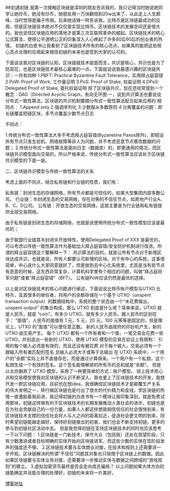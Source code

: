 ##初遇初链
我第一次接触区块链是深圳的朋友告诉我的，我只记得当时她说她同学让她炒币，她没有炒币，她朋友用一万块翻倍到20w出来了，从此走上人生巅峰。当时觉得是骗子传销，后来她话锋一转告诉我，比特币是区块链最成功的应用，但是区块链技术绝对不仅仅是实现比特币。区块链技术的发展空间还是很大的。我也坚信区块链应用的落地才是第三次互联网革命的崛起。区块链技术的核心 公式算法，使得公平透明公正的印象深入人心唤起了许多80后90后的创业者的热情。
初链的白皮书让我看到了区块链技术所有的核心亮点，如果真的能把这些核心亮点合理的应用起来相信初链的未来也是受到大家的认可的。
  
下面谈谈我对区块链的认知，区块链就技术层面而言，共识是核心，共识也是为了防双花，也是区块链技术最核心最难的一点，下面就说说我最感兴趣的区块链共识：一共有四种
1.PBFT: Practical Byzantine Fault Tolerance，实用拜占庭容错
2.PoW: Proof of Work, 工作量证明
3.PoS: Proof of Stake, 权益证明
4.DPoS: Delegated Proof of Stake, 委托权益证明
除了区块链共识，现在还经常提到一个概念：DAG（Directed Acyclic Graph，有向无环图
一，说到共识算法也要说说分布式一致性算法，区块链的共识机制要跟分布式一致性算法配合起来应用的
相同点：
1.Append only
2.强调序列化
3.少数服从多数原则
4.分离覆盖的问题：即长链覆盖短链区块，多节点覆盖少数节点日志

不同点：

1.传统分布式一致性算法大多不考虑拜占庭容错(Byzanetine Paxos除外)，即假设所有节点只发生宕机、网络故障等非人为问题，并不考虑恶意节点篡改数据的问题；
2.传统分布式一致性算法是面向日志（数据库）的，即更通用的情况，而区块链共识模型面向交易的，所以严格来说，传统分布式一致性算法应该处于区块链共识模型的下面一层。

二，区块链共识模型与传统一致性算法的关系

考虑上面的不同点，结合私有链和行业链的性质，我们有：

私有链：封闭生态的存储网络，所有节点都是可信任的，如某大型集团内部多数公司。
行业链：半封闭生态的交易网络，存在对等的不信任节点，如房地产行业A、B、C、D公司。
公有链：开放生态的交易网络，这层主要是为行业链和私有链提供全球交易网络。


由于私有链是封闭生态的存储网络，也就是说使用传统分布式一致性模型应该是最优的；

由于联盟行业链其半封闭半开放特性，使用Delegated Proof of XXX 是最优的，可以考虑以传统一致性算法作为基础加入拜占庭容错/安全防护机制进行改进。所谓的拜占庭容错这个要解释一下：
共识算法的目的，就是让所有节点对于新增区块达成共识，也就是说，所有人都要认可新增的区块。对于有中心的系统，这事很简单，中心说什么大家同意就好了，但是放到去中心化系统里，尤其是当有些节点有恶意的时候，这东西非常复杂，计算机科学里有个相应的问题，叫做“拜占庭将军问题”或者“拜占庭容错”（BFT）。
公有链PoW应该仍然是最优的选择。

以上是对区块链技术的核心问题进行阐述，下面说说比特币账户模型与UTXO
比特币，及其很多的继任者，将用户的余额存储在一个基于 UTXO（unspent transaction output）的数据结构中，系统的整个状态由一个“未花费输出，unspent output” 的集合构成。那么 UTXO 到底是什么呢？简单来说，UTXO 就是人民币，就是 “coin”。有多少 UTXO，就有多少人民币。跟人民币的区别在于：
“面值”，人民币的面值有 1 元，5 元，20 元，100 元等等是固定的，但是理论上，UTXO 的“面值”可以使任意正数。
新的人民币由政府的印钞机产生，新的 UTXO 由交易产生。
每个 UTXO 都有一个所有者和一个值，一笔交易会花费一些 UTXO，并创造出一些新的 UTXO，使用 UTXO 模型的交易在验证上有限制：
引用的每个输入必须是有效的，而且还没有被花费
对于每个输入，交易必须有一个跟输入所有者匹配的签名
总输入必须大于或等于总输出
在 UTXO 系统中，一个用户的“余额”实际上并不直接存在，而是通过计算得来。一个用户有一个私钥，这个私钥生成一个有效的签名，这个签名能够解锁的所有币的总和就是“余额”。
但是以太坊摒弃了 UTXO 模型，采用了一种更简单的方式：账户模型。
综上技术核心点和交易模型使我对区块链的认识不断深入，我也爱上了区块链技术的开发，我想开发一款区块链应用，目前也在想idea，我很确信区块链技术才是颠覆生产关系的伟大发明之一，转行做区块链也是付出了很大的代价精力和金钱，学区块链的热情一直激励着我前进，我记得初链的白皮书有一个模块让我印象深刻，就是免费试用那块，初链这样做有利于区块链技术的长期发展推动人类社会的进步。初链也是在为社会贡献自己的一份力量，如果人人都这样想我相信信任的社会很快到来，有区块链技术支撑的信任社会将人与人之间的距离拉近，促进社会更文明的到来，同时希望初链能越走越好，保持好初链推出的初衷，我们也会不断支持初链，更多的参与到初链社区活动中去。
但是我觉得初链在支持区块链技术的同时也应该思考一下以下问题：
1.区块链是一门新技术，保守大众（包括我）还处在观望阶段，只有少数激进或者目标明确的实体开始向区块链进军，而这些少数的实体在现阶段发声的强度还不够。
2.区块链技术要与实体商业对接，在技术和规则上还需要进一步开拓，区块链解决的所谓“不信任”问题其对象也只局限于区块链上的数据。因此如果区块链要与实体业务对接，还需要进一步推动实体与数据之间跨域的“游戏规则”的建立。
3.虚拟加密货币最终是否会走向庞氏骗局？
以上问题如果大体方向初链能确定并且能合理的处理好，初链的未来将一片美好。

[博客地址](https://blog.csdn.net/u012190031/article/details/81416554)

